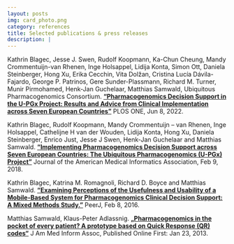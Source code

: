 ```yaml
---
layout: posts
img: card_photo.png
category: references
title: Selected publications & press releases
description: |
---
```


Kathrin Blagec, Jesse J. Swen, Rudolf Koopmann, Ka-Chun Cheung, Mandy Crommentuijn-van Rhenen, Inge Holsappel, Lidija Konta, Simon Ott, Daniela Steinberger, Hong Xu, Erika Cecchin, Vita Dolžan, Cristina Lucía Dávila-Fajardo, George P. Patrinos, Gere Sunder-Plassmann, Richard M. Turner, Munir Pirmohamed, Henk-Jan Guchelaar, Matthias Samwald, Ubiquitous Pharmacogenomics Consortium. <a href="https://doi.org/10.1371/journal.pone.0268534" target="_blank"><b>“Pharmacogenomics Decision Support in the U-PGx Project: Results and Advice from Clinical Implementation across Seven European Countries”</b></a> PLOS ONE, Jun 8, 2022.<br>

Kathrin Blagec, Rudolf Koopmann, Mandy Crommentuijn – van Rhenen, Inge Holsappel, Cathelijne H van der Wouden, Lidija Konta, Hong Xu, Daniela Steinberger, Enrico Just, Jesse J Swen, Henk-Jan Guchelaar and Matthias Samwald. <a href="https://doi.org/10.1093/jamia/ocy005" target="_blank"><b>“Implementing Pharmacogenomics Decision Support across Seven European Countries: The Ubiquitous Pharmacogenomics (U-PGx) Project”</b></a> Journal of the American Medical Informatics Association, Feb 9, 2018.<br>

Kathrin Blagec, Katrina M. Romagnoli, Richard D. Boyce and Matthias Samwald. <a href="http://dx.doi.org/10.7717/peerj.1671" target="_blank"><b>“Examining Perceptions of the Usefulness and Usability of a Mobile-Based System for Pharmacogenomics Clinical Decision Support: A Mixed Methods Study.”</b></a> PeerJ, Feb 8, 2016.

Matthias Samwald, Klaus-Peter Adlassnig. <a href="http://dx.doi.org/10.1136/amiajnl-2012-001275" target="_blank"><b>„Pharmacogenomics in the pocket of every patient? A prototype based on Quick Response (QR) codes“</b></a> J Am Med Inform Assoc, Published Online First: Jan 23, 2013.
